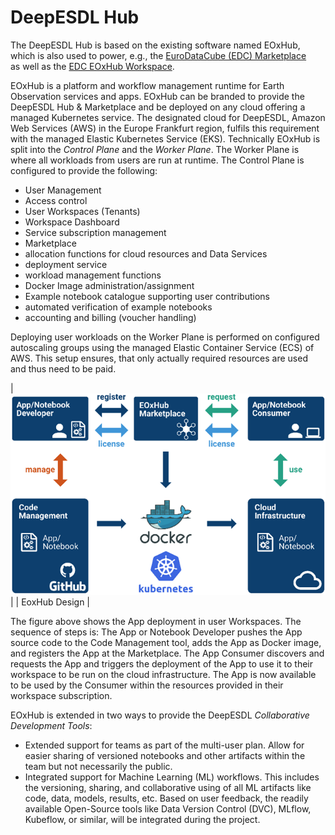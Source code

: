 # DeepESDL Hub

The DeepESDL Hub is based on the existing software named EOxHub, 
which is also used to power, e.g., the 
[EuroDataCube (EDC) Marketplace](https://eurodatacube.com/marketplace)  
as well as the 
[EDC EOxHub Workspace](https://eurodatacube.com/marketplace/infra/edc_eoxhub_workspace).

EOxHub is a platform and workflow management runtime for Earth Observation 
services and apps. EOxHub can be branded to provide the DeepESDL Hub & 
Marketplace and be deployed on any cloud offering a managed Kubernetes
service. The designated cloud for DeepESDL, Amazon Web Services (AWS) in 
the Europe Frankfurt region, fulfils this requirement with the managed
Elastic Kubernetes Service (EKS).
Technically EOxHub is split into the *Control Plane* and the *Worker Plane*.
The Worker Plane is where all workloads from users are run at runtime. 
The Control Plane is configured to provide the following:

* User Management
* Access control
* User Workspaces (Tenants)
* Workspace Dashboard
* Service subscription management
* Marketplace
* allocation functions for cloud resources and Data Services
* deployment service
* workload management functions
* Docker Image administration/assignment
* Example notebook catalogue supporting user contributions
* automated verification of example notebooks
* accounting and billing (voucher handling)

Deploying user workloads on the Worker Plane is performed on configured 
autoscaling groups using the managed Elastic Container Service (ECS) of AWS. 
This setup ensures, that only actually required resources are used and 
thus need to be paid.

| ![EoxHub](../img/eoxhub.png) |
|        EoxHub Design         |

The figure above shows the App deployment in user Workspaces. 
The sequence of steps is: The App or Notebook Developer pushes the 
App source code to the Code Management tool, adds the App as Docker image, 
and registers the App at the Marketplace. The App Consumer discovers and
requests the App and triggers the deployment of the App to use it to their 
workspace to be run on the cloud infrastructure. The App is now available
to be used by the Consumer within the resources provided in their 
workspace subscription.

EOxHub is extended in two ways to provide the DeepESDL 
*Collaborative Development Tools*:

* Extended support for teams as part of the multi-user plan. 
  Allow for easier sharing of versioned notebooks and other artifacts 
  within the team but not necessarily the public.
* Integrated support for Machine Learning (ML) workflows. 
  This includes the versioning, sharing, and collaborative using of 
  all ML artifacts like code, data, models, results, etc. 
  Based on user feedback, the readily available Open-Source tools 
  like Data Version Control (DVC), MLflow, Kubeflow, or similar, will
  be integrated during the project.
